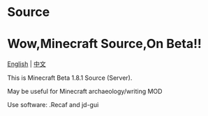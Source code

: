 # Source
Wow,Minecraft Source,On Beta!!
==========
[English](./README.md) | [中文](./README.zh-CN.md)

This is Minecraft Beta 1.8.1 Source (Server).

May be useful for Minecraft archaeology/writing MOD

Use software: .Recaf and jd-gui

###
